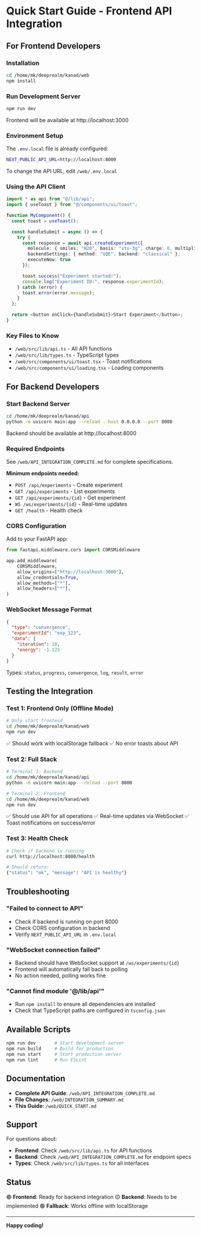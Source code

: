 # Quick Start Guide - Frontend API Integration

## For Frontend Developers

### Installation
```bash
cd /home/mk/deeprealm/kanad/web
npm install
```

### Run Development Server
```bash
npm run dev
```

Frontend will be available at http://localhost:3000

### Environment Setup
The `.env.local` file is already configured:
```bash
NEXT_PUBLIC_API_URL=http://localhost:8000
```

To change the API URL, edit `/web/.env.local`

### Using the API Client

```typescript
import * as api from "@/lib/api";
import { useToast } from "@/components/ui/toast";

function MyComponent() {
  const toast = useToast();

  const handleSubmit = async () => {
    try {
      const response = await api.createExperiment({
        molecule: { smiles: "H2O", basis: "sto-3g", charge: 0, multiplicity: 1 },
        backendSettings: { method: "VQE", backend: "classical" },
        executeNow: true
      });

      toast.success("Experiment started!");
      console.log("Experiment ID:", response.experimentId);
    } catch (error) {
      toast.error(error.message);
    }
  };

  return <button onClick={handleSubmit}>Start Experiment</button>;
}
```

### Key Files to Know
- `/web/src/lib/api.ts` - All API functions
- `/web/src/lib/types.ts` - TypeScript types
- `/web/src/components/ui/toast.tsx` - Toast notifications
- `/web/src/components/ui/loading.tsx` - Loading components

## For Backend Developers

### Start Backend Server
```bash
cd /home/mk/deeprealm/kanad/api
python -m uvicorn main:app --reload --host 0.0.0.0 --port 8000
```

Backend should be available at http://localhost:8000

### Required Endpoints
See `/web/API_INTEGRATION_COMPLETE.md` for complete specifications.

**Minimum endpoints needed:**
- `POST /api/experiments` - Create experiment
- `GET /api/experiments` - List experiments
- `GET /api/experiments/{id}` - Get experiment
- `WS /ws/experiments/{id}` - Real-time updates
- `GET /health` - Health check

### CORS Configuration
Add to your FastAPI app:
```python
from fastapi.middleware.cors import CORSMiddleware

app.add_middleware(
    CORSMiddleware,
    allow_origins=["http://localhost:3000"],
    allow_credentials=True,
    allow_methods=["*"],
    allow_headers=["*"],
)
```

### WebSocket Message Format
```json
{
  "type": "convergence",
  "experimentId": "exp_123",
  "data": {
    "iteration": 10,
    "energy": -1.125
  }
}
```

Types: `status`, `progress`, `convergence`, `log`, `result`, `error`

## Testing the Integration

### Test 1: Frontend Only (Offline Mode)
```bash
# Only start frontend
cd /home/mk/deeprealm/kanad/web
npm run dev
```
✅ Should work with localStorage fallback
✅ No error toasts about API

### Test 2: Full Stack
```bash
# Terminal 1: Backend
cd /home/mk/deeprealm/kanad/api
python -m uvicorn main:app --reload --port 8000

# Terminal 2: Frontend
cd /home/mk/deeprealm/kanad/web
npm run dev
```
✅ Should use API for all operations
✅ Real-time updates via WebSocket
✅ Toast notifications on success/error

### Test 3: Health Check
```bash
# Check if backend is running
curl http://localhost:8000/health

# Should return:
{"status": "ok", "message": "API is healthy"}
```

## Troubleshooting

### "Failed to connect to API"
- Check if backend is running on port 8000
- Check CORS configuration in backend
- Verify `NEXT_PUBLIC_API_URL` in `.env.local`

### "WebSocket connection failed"
- Backend should have WebSocket support at `/ws/experiments/{id}`
- Frontend will automatically fall back to polling
- No action needed, polling works fine

### "Cannot find module '@/lib/api'"
- Run `npm install` to ensure all dependencies are installed
- Check that TypeScript paths are configured in `tsconfig.json`

## Available Scripts

```bash
npm run dev       # Start development server
npm run build     # Build for production
npm run start     # Start production server
npm run lint      # Run ESLint
```

## Documentation

- **Complete API Guide**: `/web/API_INTEGRATION_COMPLETE.md`
- **File Changes**: `/web/INTEGRATION_SUMMARY.md`
- **This Guide**: `/web/QUICK_START.md`

## Support

For questions about:
- **Frontend**: Check `/web/src/lib/api.ts` for API functions
- **Backend**: Check `/web/API_INTEGRATION_COMPLETE.md` for endpoint specs
- **Types**: Check `/web/src/lib/types.ts` for all interfaces

## Status

🟢 **Frontend**: Ready for backend integration
🟡 **Backend**: Needs to be implemented
🟢 **Fallback**: Works offline with localStorage

---

**Happy coding!**
